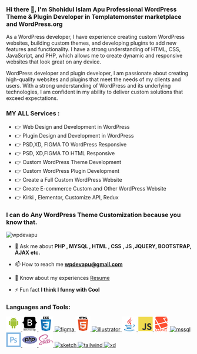 ### Hi there 👋, I'm Shohidul Islam Apu Professional WordPress Theme & Plugin Developer in Templatemonster marketplace and WordPress.org

As a WordPress developer, I have experience creating custom WordPress websites, building custom themes, and developing plugins to add new features and functionality. I have a strong understanding of HTML, CSS, JavaScript, and PHP, which allows me to create dynamic and responsive websites that look great on any device.

WordPress developer and plugin developer, I am passionate about creating high-quality websites and plugins that meet the needs of my clients and users. With a strong understanding of WordPress and its underlying technologies, I am confident in my ability to deliver custom solutions that exceed expectations.

<h3 align="left">MY ALL Services :</h3>

- 👉 Web Design and Development in WordPress
- 👉 Plugin Design and Development in WordPress
- 👉 PSD,XD, FIGMA TO WordPress  Responsive
- 👉 PSD, XD,FIGMA TO HTML Responsive
- 👉 Custom WordPress Theme Development
- 👉 Custom WordPress Plugin Development
- 👉 Create a Full Custom WordPress Website
- 👉 Create E-commerce Custom and Other WordPress Website
- 👉 Kirki , Elementor, Customize API, Redux


<h3 align="left">I can do Any WordPress Theme Customization because you know that.</h3>

<p align="left"> <img src="https://komarev.com/ghpvc/?username=wpdevapu&label=Profile%20views&color=0e75b6&style=flat" alt="wpdevapu" /> </p>


- 💬 Ask me about **PHP , MYSQL , HTML , CSS , JS ,JQUERY, BOOTSTRAP, AJAX etc.**

- 📫 How to reach me **wpdevapu@gmail.com**

- 📄 Know about my experiences [Resume](https://drive.google.com/file/d/1dkQEOtyLIfDIhSvvSEhXOV-pf0lJRaJk/view?usp=share_link)

- ⚡ Fun fact **I think I funny with Cool**


<h3 align="left">Languages and Tools:</h3>
<p align="left"> <a href="https://developer.android.com" target="_blank" rel="noreferrer"> <img src="https://raw.githubusercontent.com/devicons/devicon/master/icons/android/android-original-wordmark.svg" alt="android" width="40" height="40"/> </a> <a href="https://getbootstrap.com" target="_blank" rel="noreferrer"> <img src="https://raw.githubusercontent.com/devicons/devicon/master/icons/bootstrap/bootstrap-plain-wordmark.svg" alt="bootstrap" width="40" height="40"/> </a> <a href="https://www.w3schools.com/css/" target="_blank" rel="noreferrer"> <img src="https://raw.githubusercontent.com/devicons/devicon/master/icons/css3/css3-original-wordmark.svg" alt="css3" width="40" height="40"/> </a> <a href="https://www.figma.com/" target="_blank" rel="noreferrer"> <img src="https://www.vectorlogo.zone/logos/figma/figma-icon.svg" alt="figma" width="40" height="40"/> </a> <a href="https://www.w3.org/html/" target="_blank" rel="noreferrer"> <img src="https://raw.githubusercontent.com/devicons/devicon/master/icons/html5/html5-original-wordmark.svg" alt="html5" width="40" height="40"/> </a> <a href="https://www.adobe.com/in/products/illustrator.html" target="_blank" rel="noreferrer"> <img src="https://www.vectorlogo.zone/logos/adobe_illustrator/adobe_illustrator-icon.svg" alt="illustrator" width="40" height="40"/> </a> <a href="https://www.java.com" target="_blank" rel="noreferrer"> <img src="https://raw.githubusercontent.com/devicons/devicon/master/icons/java/java-original.svg" alt="java" width="40" height="40"/> </a> <a href="https://developer.mozilla.org/en-US/docs/Web/JavaScript" target="_blank" rel="noreferrer"> <img src="https://raw.githubusercontent.com/devicons/devicon/master/icons/javascript/javascript-original.svg" alt="javascript" width="40" height="40"/> </a> <a href="https://laravel.com/" target="_blank" rel="noreferrer"> <img src="https://raw.githubusercontent.com/devicons/devicon/master/icons/laravel/laravel-plain-wordmark.svg" alt="laravel" width="40" height="40"/> </a> <a href="https://www.microsoft.com/en-us/sql-server" target="_blank" rel="noreferrer"> <img src="https://www.svgrepo.com/show/303229/microsoft-sql-server-logo.svg" alt="mssql" width="40" height="40"/> </a> <a href="https://www.photoshop.com/en" target="_blank" rel="noreferrer"> <img src="https://raw.githubusercontent.com/devicons/devicon/master/icons/photoshop/photoshop-line.svg" alt="photoshop" width="40" height="40"/> </a> <a href="https://www.php.net" target="_blank" rel="noreferrer"> <img src="https://raw.githubusercontent.com/devicons/devicon/master/icons/php/php-original.svg" alt="php" width="40" height="40"/> </a> <a href="https://sass-lang.com" target="_blank" rel="noreferrer"> <img src="https://raw.githubusercontent.com/devicons/devicon/master/icons/sass/sass-original.svg" alt="sass" width="40" height="40"/> </a> <a href="https://www.sketch.com/" target="_blank" rel="noreferrer"> <img src="https://www.vectorlogo.zone/logos/sketchapp/sketchapp-icon.svg" alt="sketch" width="40" height="40"/> </a> <a href="https://tailwindcss.com/" target="_blank" rel="noreferrer"> <img src="https://www.vectorlogo.zone/logos/tailwindcss/tailwindcss-icon.svg" alt="tailwind" width="40" height="40"/> </a> <a href="https://www.adobe.com/products/xd.html" target="_blank" rel="noreferrer"> <img src="https://cdn.worldvectorlogo.com/logos/adobe-xd.svg" alt="xd" width="40" height="40"/> </a> </p>



